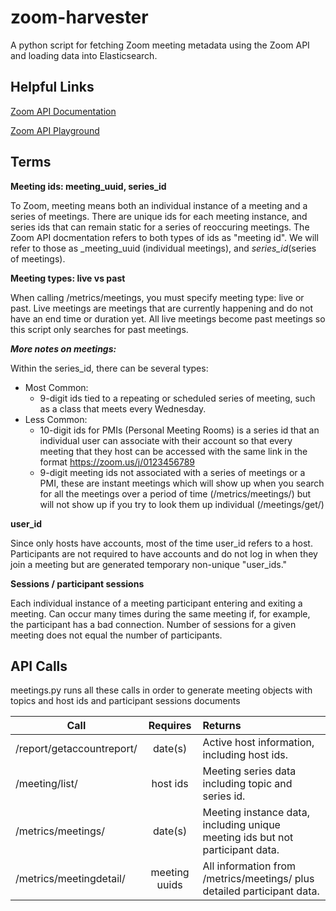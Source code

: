 # zoom-harvester

A python script for fetching Zoom meeting metadata using the Zoom API and loading data into Elasticsearch.

## Helpful Links

[Zoom API Documentation](https://zoom.github.io/api/)

[Zoom API Playground](https://developer.zoom.us/playground/)

## Terms

**Meeting ids: meeting_uuid, series_id**

To Zoom, meeting means both an individual instance of a meeting and a series of meetings. There are unique ids for each meeting instance, and series ids that can remain static for a series of reoccuring meetings. The Zoom API docmentation refers to both types of ids as "meeting id". We will refer to those as _meeting_uuid (individual meetings), and _series_id_(series of meetings).

**Meeting types: live vs past**

When calling /metrics/meetings, you must specify meeting type: live or past. Live meetings are meetings that are currently happening and do not have an end time or duration yet. All live meetings become past meetings so this script only searches for past meetings.

_**More notes on meetings:**_

Within the series_id, there can be several types:
- Most Common:
    * 9-digit ids tied to a repeating or scheduled series of meeting, such as a class that meets every Wednesday.
- Less Common:
    * 10-digit ids for PMIs (Personal Meeting Rooms) is a series id that an individual user can associate with their account so that every meeting that they host can be accessed with the same link in the format https://zoom.us/j/0123456789
    * 9-digit meeting ids not associated with a series of meetings or a PMI, these are instant meetings which will show up when you search for all the meetings over a period of time (/metrics/meetings/) but will not show up if you try to look them up individual (/meetings/get/)


**user_id**

Since only hosts have accounts, most of the time user_id refers to a host. Participants are not required to have accounts and do not log in when they join a meeting but are generated temporary non-unique "user_ids."


**Sessions / participant sessions**

Each individual instance of a meeting participant entering and exiting a meeting. Can occur many times during the same meeting if, for example, the participant has a bad connection. Number of sessions for a given meeting does not equal the number of participants.


## API Calls

meetings.py runs all these calls in order to generate meeting objects with topics and host ids and participant sessions documents

| Call                       | Requires          | Returns |
| -------------------------- |:-----------------:| :-------            |
| /report/getaccountreport/  | date(s)           |  Active host information, including host ids.   |
| /meeting/list/             | host ids          |  Meeting series data including topic and series id.  |
| /metrics/meetings/         | date(s)           |  Meeting instance data, including unique meeting ids but not participant data. |
| /metrics/meetingdetail/    | meeting uuids |  All information from /metrics/meetings/ plus detailed participant data. |
